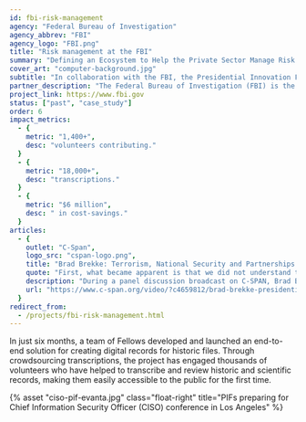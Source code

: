 ```yaml
---
id: fbi-risk-management
agency: "Federal Bureau of Investigation"
agency_abbrev: "FBI"
agency_logo: "FBI.png"
title: "Risk management at the FBI"
summary: "Defining an Ecosystem to Help the Private Sector Manage Risk and Mitigate Threats"
cover_art: "computer-background.jpg"
subtitle: "In collaboration with the FBI, the Presidential Innovation Fellows focused on the challenge of defining an ecosystem to help the private sector manage risk and mitigate threats, as part of the overall strategy to protect the US economy"
partner_description: "The Federal Bureau of Investigation (FBI) is the domestic intelligence and security service of the United States and its principal federal law enforcement agency"
project_link: https://www.fbi.gov
status: ["past", "case_study"]
order: 6
impact_metrics:
  - {
    metric: "1,400+",
    desc: "volunteers contributing."
  }
  - {
    metric: "18,000+",
    desc: "transcriptions."
  }
  - {
    metric: "$6 million",
    desc: " in cost-savings."
  }
articles:
  - {
    outlet: "C-Span",
    logo_src: "cspan-logo.png",
    title: "Brad Brekke: Terrorism, National Security and Partnerships Panel Discussion, October 20, 2016",
    quote: "First, what became apparent is that we did not understand the private sector well. For us to engage beyond transactional events, we need to know each other better. The second principle is finding mutual benefit. As the Presidential Innovation Fellows put it, ‘Measure value, not investigations.’... what is the value proposition for engagement with the private sector. Which then, now that you’ve identified how you work together, you move from information sharing to collaboration. And by collaboration it means, the third principle, you have to co-create the solution, which is a shift culturally. We like the control, we like to dictate what happens, but we’re looking at how do we do that with the private sector. How do we co-create their solution, and quite frankly it actually works better the iterations we've tried.",
    description: "During a panel discussion broadcast on C-SPAN, Brad Brekke, Director, Office of Private Sector from the FBI, talks about key principles the Presidential Innovation Fellows developed as part of the initiative they are driving forward.",
    url: "https://www.c-span.org/video/?c4659812/brad-brekke-presidential-innovation-fellows"
  }
redirect_from:
  - /projects/fbi-risk-management.html
---
```


In just six months, a team of Fellows developed and launched an end-to-end solution for creating digital records for historic files. Through crowdsourcing transcriptions, the project has engaged thousands of volunteers who have helped to transcribe and review historic and scientific records, making them easily accessible to the public for the first time.

{% asset "ciso-pif-evanta.jpg" class="float-right" title="PIFs preparing for Chief Information Security Officer (CISO) conference in Los Angeles" %}
